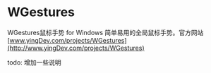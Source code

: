 WGestures
=========

WGestures鼠标手势 for Windows
简单易用的全局鼠标手势。官方网站 [www.yingDev.com/projects/WGestures](http://www.yingDev.com/projects/WGestures)

todo: 增加一些说明